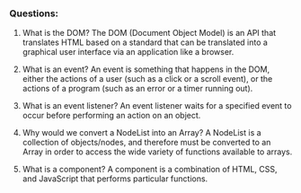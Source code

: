 ### Questions:
1. What is the DOM?
The DOM (Document Object Model) is an API that translates HTML based on a standard that can be translated into a graphical user interface via an application like a browser.

2. What is an event?
An event is something that happens in the DOM, either the actions of a user (such as a click or a scroll event), or the actions of a program (such as an error or a timer running out).

3. What is an event listener?
An event listener waits for a specified event to occur before performing an action on an object.

4. Why would we convert a NodeList into an Array?
A NodeList is a collection of objects/nodes, and therefore must be converted to an Array in order to access the wide variety of functions available to arrays.

5. What is a component?
A component is a combination of HTML, CSS, and JavaScript that performs particular functions.
